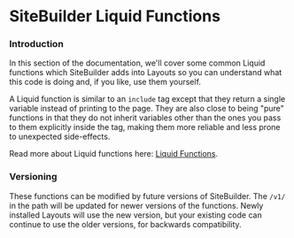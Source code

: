 # SiteBuilder Liquid Functions

### Introduction <a href="#introduction" id="introduction"></a>

In this section of the documentation, we'll cover some common Liquid functions which SiteBuilder adds into Layouts so you can understand what this code is doing and, if you like, use them yourself.

A Liquid function is similar to an `include` tag except that they return a single variable instead of printing to the page. They are also close to being "pure" functions in that they do not inherit variables other than the ones you pass to them explicitly inside the tag, making them more reliable and less prone to unexpected side-effects.

Read more about Liquid functions here: [Liquid Functions](https://documentation.platformos.com/api-reference/liquid/platformos-tags#function).

### Versioning <a href="#versioning" id="versioning"></a>

These functions can be modified by future versions of SiteBuilder. The `/v1/` in the path will be updated for newer versions of the functions. Newly installed Layouts will use the new version, but your existing code can continue to use the older versions, for backwards compatibility.
